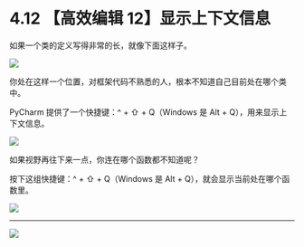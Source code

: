 # 4.12 【高效编辑 12】显示上下文信息

如果一个类的定义写得非常的长，就像下面这样子。

![](http://image.iswbm.com/20200829201942.png)

你处在这样一个位置，对框架代码不熟悉的人，根本不知道自己目前处在哪个类中。

PyCharm 提供了一个快捷键：^ + ⇧ + Q（Windows 是 Alt + Q），用来显示上下文信息。

![](http://image.iswbm.com/20200829202251.png)

如果视野再往下来一点，你连在哪个函数都不知道呢？

按下这组快捷键：^ + ⇧ + Q（Windows 是 Alt + Q），就会显示当前处在哪个函数里。

![](http://image.iswbm.com/20200829202412.png)



---

![](https://open.weixin.qq.com/qr/code?username=idealyard)